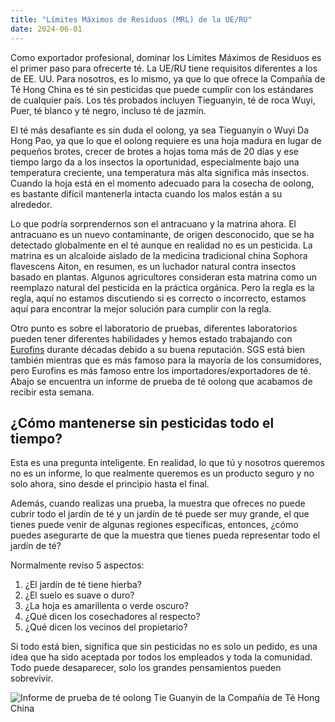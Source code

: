 ```yaml
---
title: "Límites Máximos de Residuos (MRL) de la UE/RU"
date: 2024-06-01
---
```


Como exportador profesional, dominar los Límites Máximos de Residuos es el primer paso para ofrecerte té. La UE/RU tiene requisitos diferentes a los de EE. UU. Para nosotros, es lo mismo, ya que lo que ofrece la Compañía de Té Hong China es té sin pesticidas que puede cumplir con los estándares de cualquier país. Los tés probados incluyen Tieguanyin, té de roca Wuyi, Puer, té blanco y té negro, incluso té de jazmín.

El té más desafiante es sin duda el oolong, ya sea Tieguanyin o Wuyi Da Hong Pao, ya que lo que el oolong requiere es una hoja madura en lugar de pequeños brotes, crecer de brotes a hojas toma más de 20 días y ese tiempo largo da a los insectos la oportunidad, especialmente bajo una temperatura creciente, una temperatura más alta significa más insectos. Cuando la hoja está en el momento adecuado para la cosecha de oolong, es bastante difícil mantenerla intacta cuando los malos están a su alrededor.

Lo que podría sorprendernos son el antracuano y la matrina ahora. El antracuano es un nuevo contaminante, de origen desconocido, que se ha detectado globalmente en el té aunque en realidad no es un pesticida. La matrina es un alcaloide aislado de la medicina tradicional china Sophora flavescens Aiton, en resumen, es un luchador natural contra insectos basado en plantas. Algunos agricultores consideran esta matrina como un reemplazo natural del pesticida en la práctica orgánica. Pero la regla es la regla, aquí no estamos discutiendo si es correcto o incorrecto, estamos aquí para encontrar la mejor solución para cumplir con la regla.

Otro punto es sobre el laboratorio de pruebas, diferentes laboratorios pueden tener diferentes habilidades y hemos estado trabajando con [Eurofins](https://www.eurofins.com) durante décadas debido a su buena reputación. SGS está bien también mientras que es más famoso para la mayoría de los consumidores, pero Eurofins es más famoso entre los importadores/exportadores de té. Abajo se encuentra un informe de prueba de té oolong que acabamos de recibir esta semana.

## ¿Cómo mantenerse sin pesticidas todo el tiempo?

Esta es una pregunta inteligente. En realidad, lo que tú y nosotros queremos no es un informe, lo que realmente queremos es un producto seguro y no solo ahora, sino desde el principio hasta el final.

Además, cuando realizas una prueba, la muestra que ofreces no puede cubrir todo el jardín de té y un jardín de té puede ser muy grande, el que tienes puede venir de algunas regiones específicas, entonces, ¿cómo puedes asegurarte de que la muestra que tienes pueda representar todo el jardín de té?

Normalmente reviso 5 aspectos:

1. ¿El jardín de té tiene hierba?
2. ¿El suelo es suave o duro?
3. ¿La hoja es amarillenta o verde oscuro?
4. ¿Qué dicen los cosechadores al respecto?
5. ¿Qué dicen los vecinos del propietario?

Si todo está bien, significa que sin pesticidas no es solo un pedido, es una idea que ha sido aceptada por todos los empleados y toda la comunidad. Todo puede desaparecer, solo los grandes pensamientos pueden sobrevivir.

![Informe de prueba de té oolong Tie Guanyin de la Compañía de Té Hong China](/img/oolong-testing-report.jpg "Informe de prueba de té Tieguanyin por Eurofins")
